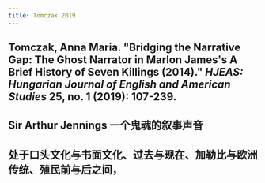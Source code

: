 ```yaml
---
title: Tomczak 2019
---
```


## Tomczak, Anna Maria. "Bridging the Narrative Gap: The Ghost Narrator in Marlon James's A Brief History of Seven Killings (2014)." _HJEAS: Hungarian Journal of English and American Studies_ 25, no. 1 (2019): 107-239.
## Sir Arthur Jennings 一个鬼魂的叙事声音
## 处于口头文化与书面文化、过去与现在、加勒比与欧洲传统、殖民前与后之间，
